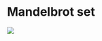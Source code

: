 # Mandelbrot set

![](https://1.bp.blogspot.com/-0RDVXPxVh-g/U0xE4ANp3LI/AAAAAAAAABc/kJfowUD4Dnc/s1600/6.gif)
